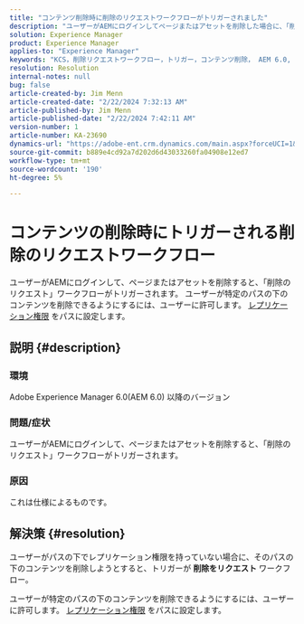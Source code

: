 ```yaml
---
title: "コンテンツ削除時に削除のリクエストワークフローがトリガーされました"
description: "ユーザーがAEMにログインしてページまたはアセットを削除した場合に、「削除のリクエスト」ワークフローがトリガーされるタイミングについて説明します。"
solution: Experience Manager
product: Experience Manager
applies-to: "Experience Manager"
keywords: "KCS，削除リクエストワークフロー，トリガー，コンテンツ削除， AEM 6.0, Adobe Experience Manager 6.0, FAQ"
resolution: Resolution
internal-notes: null
bug: false
article-created-by: Jim Menn
article-created-date: "2/22/2024 7:32:13 AM"
article-published-by: Jim Menn
article-published-date: "2/22/2024 7:42:11 AM"
version-number: 1
article-number: KA-23690
dynamics-url: "https://adobe-ent.crm.dynamics.com/main.aspx?forceUCI=1&pagetype=entityrecord&etn=knowledgearticle&id=6fc7b07a-54d1-ee11-9079-6045bd006268"
source-git-commit: b889e4cd92a7d202d6d43033260fa04908e12ed7
workflow-type: tm+mt
source-wordcount: '190'
ht-degree: 5%

---
```


# コンテンツの削除時にトリガーされる削除のリクエストワークフロー


ユーザーがAEMにログインして、ページまたはアセットを削除すると、「削除のリクエスト」ワークフローがトリガーされます。 ユーザーが特定のパスの下のコンテンツを削除できるようにするには、ユーザーに許可します。 [レプリケーション権限](https://experienceleague.adobe.com/docs/experience-manager-release-information/aem-release-updates/previous-updates/aem-previous-versions.html?lang=ja) をパスに設定します。

## 説明 {#description}


### 環境

Adobe Experience Manager 6.0(AEM 6.0) 以降のバージョン

### 問題/症状

ユーザーがAEMにログインして、ページまたはアセットを削除すると、「削除のリクエスト」ワークフローがトリガーされます。

### 原因

これは仕様によるものです。


## 解決策 {#resolution}


ユーザーがパスの下でレプリケーション権限を持っていない場合に、そのパスの下のコンテンツを削除しようとすると、トリガーが <b>削除をリクエスト</b> ワークフロー。

ユーザーが特定のパスの下のコンテンツを削除できるようにするには、ユーザーに許可します。 [レプリケーション権限](https://experienceleague.adobe.com/docs/experience-manager-release-information/aem-release-updates/previous-updates/aem-previous-versions.html?lang=ja) をパスに設定します。
